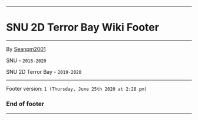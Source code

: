 
***

# SNU 2D Terror Bay Wiki Footer

***

By [Seanpm2001](https://github.com/seanpm2001/)

SNU - `2018-2020`

SNU 2D Terror Bay - `2019-2020`

***

Footer version: `1 (Thursday, June 25th 2020 at 2:28 pm)`

### End of footer

***
